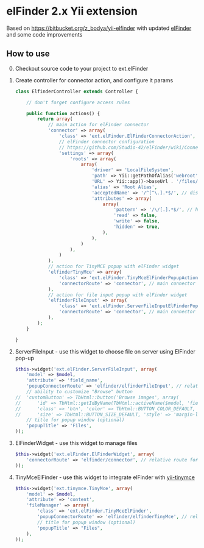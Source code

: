 elFinder 2.x Yii extension
==========================

Based on https://bitbucket.org/z_bodya/yii-elfinder with updated [elFinder](https://github.com/Studio-42/elFinder) and some code improvements

How to use
--------------------------

0. Checkout source code to your project to ext.elFinder
1. Create controller for connector action, and configure it params

	```php
	class ElfinderController extends Controller {

		// don't forget configure access rules

		public function actions() {
			return array(
				// main action for elFinder connector
				'connector' => array(
					'class' => 'ext.elFinder.ElFinderConnectorAction',
					// elFinder connector configuration
					// https://github.com/Studio-42/elFinder/wiki/Connector-configuration-options
					'settings' => array(
						'roots' => array(
							array(
								'driver' => 'LocalFileSystem',
								'path' => Yii::getPathOfAlias('webroot') . '/files/',
								'URL' => Yii::app()->baseUrl . '/files/',
								'alias' => 'Root Alias',
								'acceptedName' => '/^[^\.].*$/', // disable creating dotfiles
								'attributes' => array(
									array(
										'pattern' => '/\/[.].*$/', // hide dotfiles
										'read' => false,
										'write' => false,
										'hidden' => true,
									),
								),
							)
						),
					)
				),
				// action for TinyMCE popup with elFinder widget
				'elfinderTinyMce' => array(
					'class' => 'ext.elFinder.TinyMceElFinderPopupAction',
					'connectorRoute' => 'connector', // main connector action id
				),
				// action for file input popup with elFinder widget
				'elfinderFileInput' => array(
					'class' => 'ext.elFinder.ServerFileInputElFinderPopupAction',
					'connectorRoute' => 'connector', // main connector action id
				),
			);
		}

	}
	```

2. ServerFileInput - use this widget to choose file on server using ElFinder pop-up

	```php
	$this->widget('ext.elFinder.ServerFileInput', array(
		'model' => $model,
		'attribute' => 'field_name',
		'popupConnectorRoute' => 'elfinder/elfinderFileInput', // relative route for file input action
		// ability to customize "Browse" button
	//	'customButton' => TbHtml::button('Browse images', array(
	//		'id' => TbHtml::getIdByName(TbHtml::activeName($model, 'field_name')) . 'browse',
	//		'class' => 'btn', 'color' => TbHtml::BUTTON_COLOR_DEFAULT,
	//		'size' => TbHtml::BUTTON_SIZE_DEFAULT, 'style' => 'margin-left:10px;')),
		// title for popup window (optional)
		'popupTitle' => 'Files',
	));
	```

3. ElFinderWidget - use this widget to manage files

	```php
	$this->widget('ext.elFinder.ElFinderWidget', array(
		'connectorRoute' => 'elfinder/connector', // relative route for elFinder connector action
	));
	```

4. TinyMceElFinder - use this widget to integrate elFinder with [yii-tinymce](https://bitbucket.org/z_bodya/yii-tinymce)

	```php
	$this->widget('ext.tinymce.TinyMce', array(
		'model' => $model,
		'attribute' => 'content',
		'fileManager' => array(
			'class' => 'ext.elFinder.TinyMceElFinder',
			'popupConnectorRoute' => 'elfinder/elfinderTinyMce', // relative route for TinyMCE popup action
			// title for popup window (optional)
			'popupTitle' => "Files",
		),
	));
	```